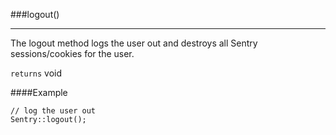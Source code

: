 <a id="logout"></a>
###logout()

----------

The logout method logs the user out and destroys all Sentry sessions/cookies for the user.

`returns` void

####Example

	// log the user out
	Sentry::logout();